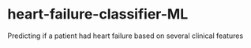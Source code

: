 # heart-failure-classifier-ML
Predicting if a patient had heart failure based on several clinical features
